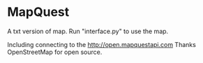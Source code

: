 # MapQuest

A txt version of map. Run "interface.py" to use the map.

Including connecting to the http://open.mapquestapi.com 
Thanks OpenStreetMap for open source.
